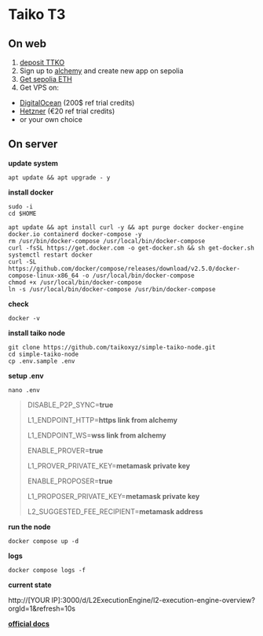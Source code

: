# Taiko T3
## On web

 1. [deposit TTKO](https://sepolia.etherscan.io/address/0x6375394335f34848b850114b66A49D6F47f2cdA8#writeProxyContract)
 2. Sign up to [alchemy](https://www.alchemy.com/) and create new app on sepolia 
 3. [Get sepolia ETH](https://sepoliafaucet.com/)
 4. Get VPS on:
 - [DigitalOcean](https://m.do.co/c/07d98f258feb) (200$ ref  trial credits)
 - [Hetzner](https://hetzner.cloud/?ref=4acuPUwi16aa) (€⁠20 ref  trial credits)
 - or your own choice

## On server


**update system**

    apt update && apt upgrade - y
**install docker**

    sudo -i
    cd $HOME
    
    apt update && apt install curl -y && apt purge docker docker-engine docker.io containerd docker-compose -y
    rm /usr/bin/docker-compose /usr/local/bin/docker-compose
    curl -fsSL https://get.docker.com -o get-docker.sh && sh get-docker.sh
    systemctl restart docker
    curl -SL https://github.com/docker/compose/releases/download/v2.5.0/docker-compose-linux-x86_64 -o /usr/local/bin/docker-compose
    chmod +x /usr/local/bin/docker-compose
    ln -s /usr/local/bin/docker-compose /usr/bin/docker-compose
**check**

    docker -v

**install taiko node**
```
git clone https://github.com/taikoxyz/simple-taiko-node.git
cd simple-taiko-node
cp .env.sample .env
```
**setup .env**
```
nano .env
```
> DISABLE_P2P_SYNC=**true**
> 
> L1_ENDPOINT_HTTP=**https link from alchemy**
> 
> L1_ENDPOINT_WS=**wss link from alchemy**
> 
> ENABLE_PROVER=**true**
> 
> L1_PROVER_PRIVATE_KEY=**metamask private key**
> 
> ENABLE_PROPOSER=**true**
> 
> L1_PROPOSER_PRIVATE_KEY=**metamask private key**
> 
> L2_SUGGESTED_FEE_RECIPIENT=**metamask address**

**run the node**
```
docker compose up -d

```
**logs** 
```
docker compose logs -f

```
**current state**

http://[YOUR IP]:3000/d/L2ExecutionEngine/l2-execution-engine-overview?orgId=1&refresh=10s

**[official docs](https://taiko.xyz/docs/guides/)**
